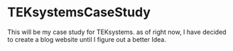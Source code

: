 # TEKsystemsCaseStudy
This will be my case study for TEKsystems. as of right now, I have decided to create a blog website until I figure out a better Idea.
